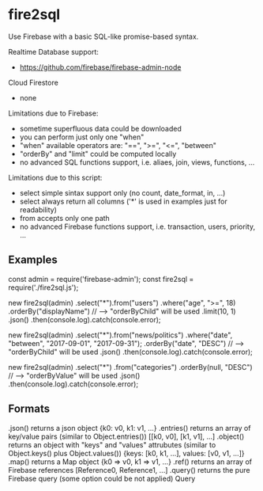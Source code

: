 # fire2sql
Use Firebase with a basic SQL-like promise-based syntax.

Realtime Database support:
- https://github.com/firebase/firebase-admin-node

Cloud Firestore
- none

Limitations due to Firebase:

- sometime superfluous data could be downloaded
- you can perform just only one "when"
- "when" available operators are: "==", ">=", "<=", "between"
- "orderBy" and "limit" could be computed locally
- no advanced SQL functions support, i.e. aliaes, join, views, functions, ...

Limitations due to this script:

- select simple sintax support only (no count, date_format, in, ...)
- select always return all columns ('*' is used in examples just for readability)
- from accepts only one path
- no advanced Firebase functions support, i.e. transaction, users, priority, ...

## Examples

const admin     = require('firebase-admin');
const fire2sql  = require('./fire2sql.js');

new fire2sql(admin)
.select("*").from("users")
.where("age", ">=", 18)
.orderBy("displayName") // --> "orderByChild" will be used
.limit(10, 1)
.json()
.then(console.log).catch(console.error);

new fire2sql(admin)
.select("*").from("news/politics")
.where("date", "between", "2017-09-01", "2017-09-31");
.orderBy("date", "DESC") // --> "orderByChild" will be used
.json()
.then(console.log).catch(console.error);

new fire2sql(admin)
.select("*")
.from("categories")
.orderBy(null, "DESC") // --> "orderByValue" will be used
.json()
.then(console.log).catch(console.error);

## Formats

.json()
    returns a json object
    {k0: v0, k1: v1, ...}
.entries()
    returns an array of key/value pairs (similar to Object.entries())
    [[k0, v0], [k1, v1], ...]
.object()
    returns an object with "keys" and "values" attrubutes (similar to Object.keys() plus Object.values())
    {keys: [k0, k1, ...], values: [v0, v1, ...]}
.map()
    returns a Map object
	{k0 => v0, k1 => v1, ...}
.ref()
    returns an array of Firebase references
    [Reference0, Reference1, ...]
.query()
    returns the pure Firebase query (some option could be not applied)
    Query
